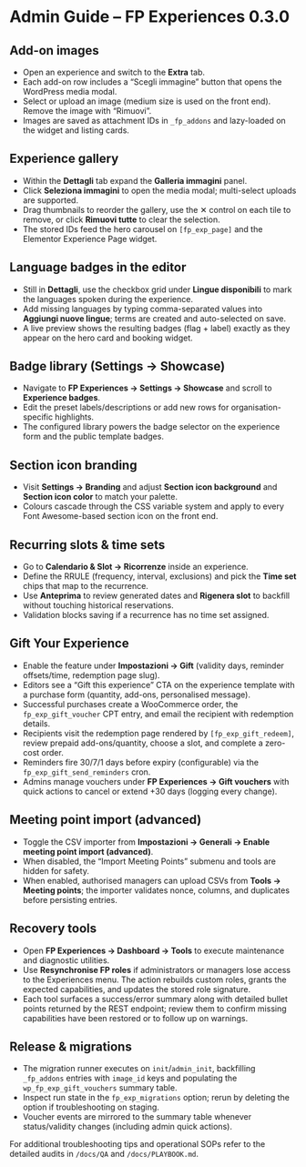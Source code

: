 # Admin Guide – FP Experiences 0.3.0

## Add-on images
- Open an experience and switch to the **Extra** tab.
- Each add-on row includes a “Scegli immagine” button that opens the WordPress media modal.
- Select or upload an image (medium size is used on the front end). Remove the image with “Rimuovi”.
- Images are saved as attachment IDs in `_fp_addons` and lazy-loaded on the widget and listing cards.

## Experience gallery
- Within the **Dettagli** tab expand the **Galleria immagini** panel.
- Click **Seleziona immagini** to open the media modal; multi-select uploads are supported.
- Drag thumbnails to reorder the gallery, use the ✕ control on each tile to remove, or click **Rimuovi tutte** to clear the selection.
- The stored IDs feed the hero carousel on `[fp_exp_page]` and the Elementor Experience Page widget.

## Language badges in the editor
- Still in **Dettagli**, use the checkbox grid under **Lingue disponibili** to mark the languages spoken during the experience.
- Add missing languages by typing comma-separated values into **Aggiungi nuove lingue**; terms are created and auto-selected on save.
- A live preview shows the resulting badges (flag + label) exactly as they appear on the hero card and booking widget.

## Badge library (Settings → Showcase)
- Navigate to **FP Experiences → Settings → Showcase** and scroll to **Experience badges**.
- Edit the preset labels/descriptions or add new rows for organisation-specific highlights.
- The configured library powers the badge selector on the experience form and the public template badges.

## Section icon branding
- Visit **Settings → Branding** and adjust **Section icon background** and **Section icon color** to match your palette.
- Colours cascade through the CSS variable system and apply to every Font Awesome-based section icon on the front end.

## Recurring slots & time sets
- Go to **Calendario & Slot → Ricorrenze** inside an experience.
- Define the RRULE (frequency, interval, exclusions) and pick the **Time set** chips that map to the recurrence.
- Use **Anteprima** to review generated dates and **Rigenera slot** to backfill without touching historical reservations.
- Validation blocks saving if a recurrence has no time set assigned.

## Gift Your Experience
- Enable the feature under **Impostazioni → Gift** (validity days, reminder offsets/time, redemption page slug).
- Editors see a “Gift this experience” CTA on the experience template with a purchase form (quantity, add-ons, personalised message).
- Successful purchases create a WooCommerce order, the `fp_exp_gift_voucher` CPT entry, and email the recipient with redemption details.
- Recipients visit the redemption page rendered by `[fp_exp_gift_redeem]`, review prepaid add-ons/quantity, choose a slot, and complete a zero-cost order.
- Reminders fire 30/7/1 days before expiry (configurable) via the `fp_exp_gift_send_reminders` cron.
- Admins manage vouchers under **FP Experiences → Gift vouchers** with quick actions to cancel or extend +30 days (logging every change).

## Meeting point import (advanced)
- Toggle the CSV importer from **Impostazioni → Generali → Enable meeting point import (advanced)**.
- When disabled, the “Import Meeting Points” submenu and tools are hidden for safety.
- When enabled, authorised managers can upload CSVs from **Tools → Meeting points**; the importer validates nonce, columns, and duplicates before persisting entries.

## Recovery tools
- Open **FP Experiences → Dashboard → Tools** to execute maintenance and diagnostic utilities.
- Use **Resynchronise FP roles** if administrators or managers lose access to the Experiences menu. The action rebuilds custom roles, grants the expected capabilities, and updates the stored role signature.
- Each tool surfaces a success/error summary along with detailed bullet points returned by the REST endpoint; review them to confirm missing capabilities have been restored or to follow up on warnings.

## Release & migrations
- The migration runner executes on `init`/`admin_init`, backfilling `_fp_addons` entries with `image_id` keys and populating the `wp_fp_exp_gift_vouchers` summary table.
- Inspect run state in the `fp_exp_migrations` option; rerun by deleting the option if troubleshooting on staging.
- Voucher events are mirrored to the summary table whenever status/validity changes (including admin quick actions).

For additional troubleshooting tips and operational SOPs refer to the detailed audits in `/docs/QA` and `/docs/PLAYBOOK.md`.

